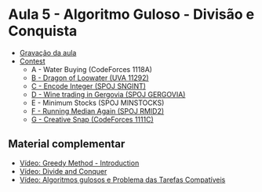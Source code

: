 # Aula 5 - Algoritmo Guloso - Divisão e Conquista

- [Gravação da aula](https://youtu.be/Yq6JlFP520o)
- [Contest](https://vjudge.net/contest/437099)
    - A - Water Buying (CodeForces 1118A)
    - [B - Dragon of Loowater (UVA 11292)](./Códigos/11292_dragon.cpp)
    - [C - Encode Integer (SPOJ SNGINT)](./Códigos/SNGINT.cpp)
    - [D - Wine trading in Gergovia (SPOJ GERGOVIA)](./Códigos/GERGOVIA.cpp)
    - E - Minimum Stocks (SPOJ MINSTOCKS)
    - [F - Running Median Again (SPOJ RMID2)](./Códigos/RMID2.cpp)
    - [G - Creative Snap (CodeForces 1111C)](./Códigos/1111C_snap.cpp)

<h2>Material complementar</h2>

- [Vídeo: Greedy Method - Introduction](https://www.youtube.com/watch?v=ARvQcqJ_-NY)
- [Vídeo: Divide and Conquer](https://www.youtube.com/watch?v=2Rr2tW9zvRg)
- [Vídeo: Algoritmos gulosos e Problema das Tarefas Compatíveis](https://www.youtube.com/watch?v=PCMcGPknMwk)
